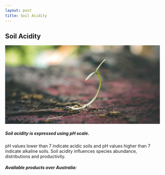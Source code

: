 ```yaml
---
layout: post
title: Soil Acidity
---
```


## Soil Acidity

![Soil Acidity](/assets/img/wales/big/soil-acidity.jpg)

##### Soil acidity is expressed using pH scale.

pH values lower than 7 indicate acidic soils and pH values higher than 7 indicate alkaline soils. Soil acidity influences species abundance, distributions and productivity.

##### Available products over Australia: